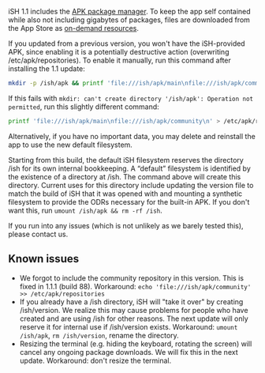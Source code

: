 iSH 1.1 includes the [APK package manager](https://wiki.alpinelinux.org/wiki/Alpine_Linux_package_management). To keep the app self contained while also not including gigabytes of packages, files are downloaded from the App Store as [on-demand resources](https://developer.apple.com/library/archive/documentation/FileManagement/Conceptual/On_Demand_Resources_Guide).

If you updated from a previous version, you won't have the iSH-provided APK, since enabling it is a potentially destructive action (overwriting /etc/apk/repositories). To enable it manually, run this command after installing the 1.1 update:

```bash
mkdir -p /ish/apk && printf 'file:///ish/apk/main\nfile:///ish/apk/community\n' > /etc/apk/repositories && mount -t apk apk /ish/apk && tar -xf /ish/apk/main/x86/apk-tools-static-2.10.5-r1.apk -C / && apk.static add apk-tools && rm /sbin/apk.static && apk upgrade
```

If this fails with `mkdir: can't create directory '/ish/apk': Operation not permitted`, run this slightly different command:

```bash
printf 'file:///ish/apk/main\nfile:///ish/apk/community\n' > /etc/apk/repositories && tar -xf /ish/apk/main/x86/apk-tools-static-2.10.5-r1.apk -C / && apk.static add apk-tools && rm /sbin/apk.static && apk upgrade
```

Alternatively, if you have no important data, you may delete and reinstall the app to use the new default filesystem.

Starting from this build, the default iSH filesystem reserves the directory /ish for its own internal bookkeeping. A “default” filesystem is identified by the existence of a directory at /ish. The command above will create this directory. Current uses for this directory include updating the version file to match the build of iSH that it was opened with and mounting a synthetic filesystem to provide the ODRs necessary for the built-in APK. If you don't want this, run `umount /ish/apk && rm -rf /ish`.

If you run into any issues (which is not unlikely as we barely tested this), please contact us.

## Known issues

* We forgot to include the community repository in this version. This is fixed in 1.1.1 (build 88). Workaround: `echo 'file:///ish/apk/community' >> /etc/apk/repositories`
* If you already have a /ish directory, iSH will "take it over" by creating /ish/version. We realize this may cause problems for people who have created and are using /ish for other reasons. The next update will only reserve it for internal use if /ish/version exists. Workaround: `umount /ish/apk`, `rm /ish/version`, rename the directory.
* Resizing the terminal (e.g. hiding the keyboard, rotating the screen) will cancel any ongoing package downloads. We will fix this in the next update. Workaround: don't resize the terminal.
